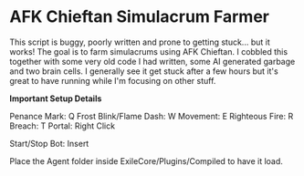 # AFK Chieftan Simulacrum Farmer

This script is buggy, poorly written and prone to getting stuck... but it works!
The goal is to farm simulacrums using AFK Chieftan. I cobbled this together with some very old code I had written, some AI generated garbage and two brain cells. 
I generally see it get stuck after a few hours but it's great to have running while I'm focusing on other stuff. 

**Important Setup Details**

Penance Mark: Q
Frost Blink/Flame Dash: W
Movement: E
Righteous Fire: R
Breach: T
Portal: Right Click

Start/Stop Bot: Insert


Place the Agent folder inside ExileCore/Plugins/Compiled to have it load. 
